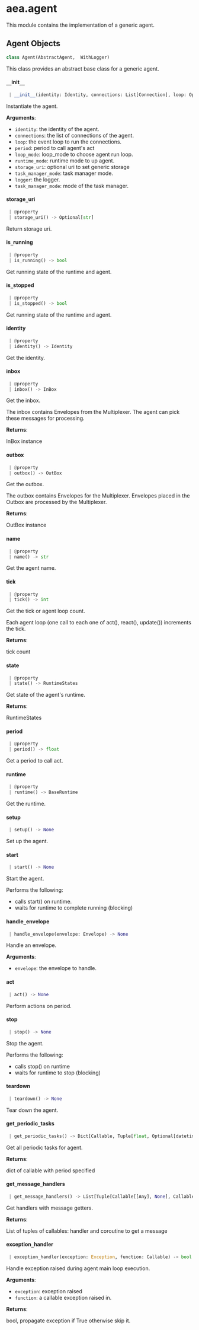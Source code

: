 <a name="aea.agent"></a>
# aea.agent

This module contains the implementation of a generic agent.

<a name="aea.agent.Agent"></a>
## Agent Objects

```python
class Agent(AbstractAgent,  WithLogger)
```

This class provides an abstract base class for a generic agent.

<a name="aea.agent.Agent.__init__"></a>
#### `__`init`__`

```python
 | __init__(identity: Identity, connections: List[Connection], loop: Optional[AbstractEventLoop] = None, period: float = 1.0, loop_mode: Optional[str] = None, runtime_mode: Optional[str] = None, storage_uri: Optional[str] = None, logger: Logger = _default_logger, task_manager_mode: Optional[str] = None) -> None
```

Instantiate the agent.

**Arguments**:

- `identity`: the identity of the agent.
- `connections`: the list of connections of the agent.
- `loop`: the event loop to run the connections.
- `period`: period to call agent's act
- `loop_mode`: loop_mode to choose agent run loop.
- `runtime_mode`: runtime mode to up agent.
- `storage_uri`: optional uri to set generic storage
- `task_manager_mode`: task manager mode.
- `logger`: the logger.
- `task_manager_mode`: mode of the task manager.

<a name="aea.agent.Agent.storage_uri"></a>
#### storage`_`uri

```python
 | @property
 | storage_uri() -> Optional[str]
```

Return storage uri.

<a name="aea.agent.Agent.is_running"></a>
#### is`_`running

```python
 | @property
 | is_running() -> bool
```

Get running state of the runtime and agent.

<a name="aea.agent.Agent.is_stopped"></a>
#### is`_`stopped

```python
 | @property
 | is_stopped() -> bool
```

Get running state of the runtime and agent.

<a name="aea.agent.Agent.identity"></a>
#### identity

```python
 | @property
 | identity() -> Identity
```

Get the identity.

<a name="aea.agent.Agent.inbox"></a>
#### inbox

```python
 | @property
 | inbox() -> InBox
```

Get the inbox.

The inbox contains Envelopes from the Multiplexer.
The agent can pick these messages for processing.

**Returns**:

InBox instance

<a name="aea.agent.Agent.outbox"></a>
#### outbox

```python
 | @property
 | outbox() -> OutBox
```

Get the outbox.

The outbox contains Envelopes for the Multiplexer.
Envelopes placed in the Outbox are processed by the Multiplexer.

**Returns**:

OutBox instance

<a name="aea.agent.Agent.name"></a>
#### name

```python
 | @property
 | name() -> str
```

Get the agent name.

<a name="aea.agent.Agent.tick"></a>
#### tick

```python
 | @property
 | tick() -> int
```

Get the tick or agent loop count.

Each agent loop (one call to each one of act(), react(), update()) increments the tick.

**Returns**:

tick count

<a name="aea.agent.Agent.state"></a>
#### state

```python
 | @property
 | state() -> RuntimeStates
```

Get state of the agent's runtime.

**Returns**:

RuntimeStates

<a name="aea.agent.Agent.period"></a>
#### period

```python
 | @property
 | period() -> float
```

Get a period to call act.

<a name="aea.agent.Agent.runtime"></a>
#### runtime

```python
 | @property
 | runtime() -> BaseRuntime
```

Get the runtime.

<a name="aea.agent.Agent.setup"></a>
#### setup

```python
 | setup() -> None
```

Set up the agent.

<a name="aea.agent.Agent.start"></a>
#### start

```python
 | start() -> None
```

Start the agent.

Performs the following:

- calls start() on runtime.
- waits for runtime to complete running (blocking)

<a name="aea.agent.Agent.handle_envelope"></a>
#### handle`_`envelope

```python
 | handle_envelope(envelope: Envelope) -> None
```

Handle an envelope.

**Arguments**:

- `envelope`: the envelope to handle.

<a name="aea.agent.Agent.act"></a>
#### act

```python
 | act() -> None
```

Perform actions on period.

<a name="aea.agent.Agent.stop"></a>
#### stop

```python
 | stop() -> None
```

Stop the agent.

Performs the following:

- calls stop() on runtime
- waits for runtime to stop (blocking)

<a name="aea.agent.Agent.teardown"></a>
#### teardown

```python
 | teardown() -> None
```

Tear down the agent.

<a name="aea.agent.Agent.get_periodic_tasks"></a>
#### get`_`periodic`_`tasks

```python
 | get_periodic_tasks() -> Dict[Callable, Tuple[float, Optional[datetime.datetime]]]
```

Get all periodic tasks for agent.

**Returns**:

dict of callable with period specified

<a name="aea.agent.Agent.get_message_handlers"></a>
#### get`_`message`_`handlers

```python
 | get_message_handlers() -> List[Tuple[Callable[[Any], None], Callable]]
```

Get handlers with message getters.

**Returns**:

List of tuples of callables: handler and coroutine to get a message

<a name="aea.agent.Agent.exception_handler"></a>
#### exception`_`handler

```python
 | exception_handler(exception: Exception, function: Callable) -> bool
```

Handle exception raised during agent main loop execution.

**Arguments**:

- `exception`: exception raised
- `function`: a callable exception raised in.

**Returns**:

bool, propagate exception if True otherwise skip it.

